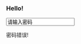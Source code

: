 ### Hello!
<input type="text" value="请输入密码">
<p><a colour=red>密码错误!</a> </p>
<p><a href="https://coin-233.github.io/class.github.io/rijiyanzhengcuowu.html>验证密码</a>

